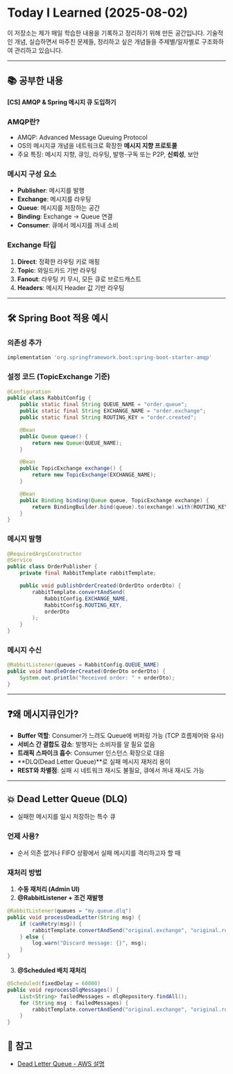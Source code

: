 # Today I Learned (2025-08-02)

이 저장소는 제가 매일 학습한 내용을 기록하고 정리하기 위해 만든 공간입니다. 기술적인 개념, 실습하면서 마주친 문제들, 정리하고 싶은 개념들을 주제별/일자별로 구조화하여 관리하고 있습니다.

---

## 📚 공부한 내용

**[CS] AMQP & Spring 메시지 큐 도입하기**

### AMQP란?

- AMQP: Advanced Message Queuing Protocol
- OS의 메시지큐 개념을 네트워크로 확장한 **메시지 지향 프로토콜**
- 주요 특징: 메시지 지향, 큐잉, 라우팅, 발행-구독 또는 P2P, **신뢰성**, 보안

### 메시지 구성 요소

- **Publisher**: 메시지를 발행
- **Exchange**: 메시지를 라우팅
- **Queue**: 메시지를 저장하는 공간
- **Binding**: Exchange → Queue 연결
- **Consumer**: 큐에서 메시지를 꺼내 소비

### Exchange 타입

1. **Direct**: 정확한 라우팅 키로 매핑
2. **Topic**: 와일드카드 기반 라우팅
3. **Fanout**: 라우팅 키 무시, 모든 큐로 브로드캐스트
4. **Headers**: 메시지 Header 값 기반 라우팅

---

## 🛠 Spring Boot 적용 예시

### 의존성 추가

```groovy
implementation 'org.springframework.boot:spring-boot-starter-amqp'
```

### 설정 코드 (TopicExchange 기준)

```java
@Configuration
public class RabbitConfig {
    public static final String QUEUE_NAME = "order.queue";
    public static final String EXCHANGE_NAME = "order.exchange";
    public static final String ROUTING_KEY = "order.created";

    @Bean
    public Queue queue() {
        return new Queue(QUEUE_NAME);
    }

    @Bean
    public TopicExchange exchange() {
        return new TopicExchange(EXCHANGE_NAME);
    }

    @Bean
    public Binding binding(Queue queue, TopicExchange exchange) {
        return BindingBuilder.bind(queue).to(exchange).with(ROUTING_KEY);
    }
}
```

### 메시지 발행

```java
@RequiredArgsConstructor
@Service
public class OrderPublisher {
    private final RabbitTemplate rabbitTemplate;

    public void publishOrderCreated(OrderDto orderDto) {
        rabbitTemplate.convertAndSend(
            RabbitConfig.EXCHANGE_NAME,
            RabbitConfig.ROUTING_KEY,
            orderDto
        );
    }
}
```

### 메시지 수신

```java
@RabbitListener(queues = RabbitConfig.QUEUE_NAME)
public void handleOrderCreated(OrderDto orderDto) {
    System.out.println("Received order: " + orderDto);
}
```

---

## ❓왜 메시지큐인가?

- **Buffer 역할**: Consumer가 느려도 Queue에 버퍼링 가능 (TCP 흐름제어와 유사)
- **서비스 간 결합도 감소**: 발행자는 소비자를 알 필요 없음
- **트래픽 스파이크 흡수**: Consumer 인스턴스 확장으로 대응
- \*\*DLQ(Dead Letter Queue)\*\*로 실패 메시지 재처리 용이
- **REST와 차별점**: 실패 시 네트워크 재시도 불필요, 큐에서 꺼내 재시도 가능

---

## 💥 Dead Letter Queue (DLQ)

- 실패한 메시지를 일시 저장하는 특수 큐

### 언제 사용?

- 순서 의존 없거나 FIFO 상황에서 실패 메시지를 격리하고자 할 때

### 재처리 방법

1. **수동 재처리 (Admin UI)**
2. **@RabbitListener + 조건 재발행**

```java
@RabbitListener(queues = "my.queue.dlq")
public void processDeadLetter(String msg) {
    if (canRetry(msg)) {
        rabbitTemplate.convertAndSend("original.exchange", "original.routing.key", msg);
    } else {
        log.warn("Discard message: {}", msg);
    }
}
```

3. **@Scheduled 배치 재처리**

```java
@Scheduled(fixedDelay = 60000)
public void reprocessDlqMessages() {
    List<String> failedMessages = dlqRepository.findAll();
    for (String msg : failedMessages) {
        rabbitTemplate.convertAndSend("original.exchange", "original.routing.key", msg);
    }
}
```

## 🔗 참고

- [Dead Letter Queue - AWS 설명](https://aws.amazon.com/ko/what-is/dead-letter-queue/)

